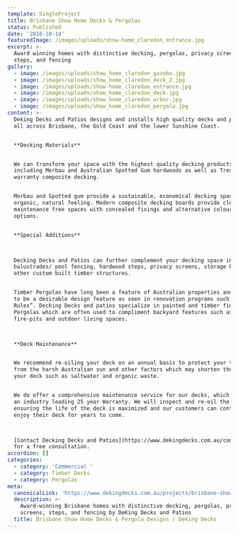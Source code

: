 ```yaml
---
template: SingleProject
title: Brisbane Show Home Decks & Pergolas
status: Published
date: '2018-10-14'
featuredImage: /images/uploads/show-home_claredon_entrance.jpg
excerpt: >-
  Award winning homes with distinctive decking, pergolas, privacy screens,
  steps, and fencing
gallery:
  - image: /images/uploads/show_home_claredon_gazebo.jpg
  - image: /images/uploads/show_home_claredon_deck_2.jpg
  - image: /images/uploads/show-home_claredon_entrance.jpg
  - image: /images/uploads/show_home_claredon_deck.jpg
  - image: /images/uploads/show_home_claredon_arbor.jpg
  - image: /images/uploads/show_home_claredon_pergola.jpg
content: >-
  Deking Decks and Patios designs and installs high quality decks and pergolas
  all across Brisbane, the Gold Coast and the lower Sunshine Coast. 


  **Decking Materials**


  We can transform your space with the highest quality decking products
  including Merbau and Australian Spotted Gum hardwoods as well as Trex© 25yr
  warranty composite decking.


  Merbau and Spotted gum provide a sustainable, economical decking space with an
  organic, natural feeling. Modern composite decking boards provide clean
  maintenance free spaces with concealed fixings and alternative colour
  options. 


  **Special Additions**



  Decking Decks and Patios can further complement your decking space including
  balustrades/ pool fencing, hardwood steps, privacy screens, storage boxes and
  other custom built timber structures.


  Timber Pergolas have long been a feature of Australian properties and continue
  to be a desirable design feature as seen in renovation programs such as “House
  Rules”. Decking Decks and patios specialize in painted and timber finish
  Pergolas which are often used to compliment backyard features such as
  fire-pits and outdoor living spaces.



  **Deck Maintenance**


  We recommend re-oiling your deck on an annual basis to protect your timber
  from the harsh Australian sun and other factors which may shorten the life of
  your deck such as saltwater and organic waste.


  We do offer a comprehensive maintenance service for our decks, which provides
  an industry leading 25 year Warranty. We will inspect and re-oil the deck
  ensuring the life of the deck is maximized and our customers can continue to
  enjoy their deck for years to come.



  [Contact Decking Decks and Patios](https://www.dekingdecks.com.au/contact/)
  for a free consultation.
accordion: []
categories:
  - category: 'Commercial '
  - category: Timber Decks
  - category: Pergolas
meta:
  canonicalLink: 'https://www.dekingdecks.com.au/projects/brisbane-show-home-decks-pergolas/'
  description: >-
    Award-winning Brisbane homes with distinctive decking, pergolas, privacy
    screens, steps, and fencing by DeKing Decks and Patios
  title: Brisbane Show Home Decks & Pergola Designs | Deking Decks
---
```


